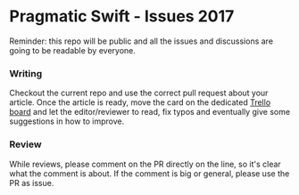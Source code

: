 # Pragmatic Swift - Issues 2017

Reminder: this repo will be public and all the issues and discussions are going to be readable by everyone.

### Writing

Checkout the current repo and use the correct pull request about your article.
Once the article is ready, move the card on the dedicated [Trello board](https://trello.com/b/3HGZJSkh/pragmatic-swift) and let the editor/reviewer to read, fix typos and eventually give some suggestions in how to improve.

### Review

While reviews, please comment on the PR directly on the line, so it's clear what the comment is about. If the comment is big or general, please use the PR as issue.

